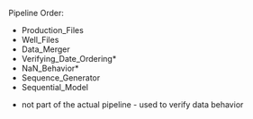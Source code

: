 Pipeline Order:
- Production_Files
- Well_Files 
- Data_Merger
- Verifying_Date_Ordering*
- NaN_Behavior*
- Sequence_Generator 
- Sequential_Model 


* not part of the actual pipeline - used to verify data behavior 

